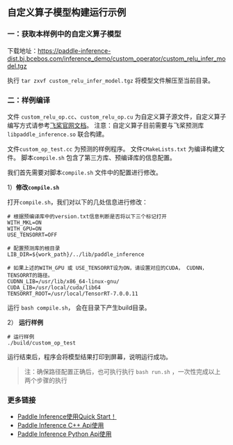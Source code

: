## 自定义算子模型构建运行示例

### 一：获取本样例中的自定义算子模型
下载地址：https://paddle-inference-dist.bj.bcebos.com/inference_demo/custom_operator/custom_relu_infer_model.tgz

执行 `tar zxvf custom_relu_infer_model.tgz` 将模型文件解压至当前目录。

### 二：**样例编译**

文件 `custom_relu_op.cc`、`custom_relu_op.cu` 为自定义算子源文件，自定义算子编写方式请参考[飞桨官网文档](https://www.paddlepaddle.org.cn/documentation/docs/zh/guides/index_cn.html)。
注意：自定义算子目前需要与飞桨预测库 `libpaddle_inference.so` 联合构建。

文件`custom_op_test.cc` 为预测的样例程序。
文件`CMakeLists.txt` 为编译构建文件。
脚本`compile.sh` 包含了第三方库、预编译库的信息配置。

我们首先需要对脚本`compile.sh` 文件中的配置进行修改。

1）**修改`compile.sh`**

打开`compile.sh`，我们对以下的几处信息进行修改：

```shell
# 根据预编译库中的version.txt信息判断是否将以下三个标记打开
WITH_MKL=ON
WITH_GPU=ON
USE_TENSORRT=OFF

# 配置预测库的根目录
LIB_DIR=${work_path}/../lib/paddle_inference

# 如果上述的WITH_GPU 或 USE_TENSORRT设为ON，请设置对应的CUDA， CUDNN， TENSORRT的路径。
CUDNN_LIB=/usr/lib/x86_64-linux-gnu/
CUDA_LIB=/usr/local/cuda/lib64
TENSORRT_ROOT=/usr/local/TensorRT-7.0.0.11
```

运行 `bash compile.sh`， 会在目录下产生build目录。


2） **运行样例**

```shell
# 运行样例
./build/custom_op_test
```

运行结束后，程序会将模型结果打印到屏幕，说明运行成功。

> 注：确保路径配置正确后，也可执行执行 `bash run.sh` ，一次性完成以上两个步骤的执行

### 更多链接
- [Paddle Inference使用Quick Start！](https://paddle-inference.readthedocs.io/en/latest/introduction/quick_start.html)
- [Paddle Inference C++ Api使用](https://paddle-inference.readthedocs.io/en/latest/api_reference/cxx_api_index.html)
- [Paddle Inference Python Api使用](https://paddle-inference.readthedocs.io/en/latest/api_reference/python_api_index.html)
